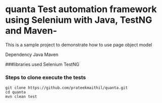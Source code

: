 # quanta Test automation framework using Selenium with Java, TestNG and Maven-
This is a sample project to demonstrate how to use page object model

Dependency
Java
Maven

###libraries used
Selenium
TestNG

### Steps to clone execute the tests
```
git clone https://github.com/prateekmaithil/quanta.git
cd quanta
mvn clean test
```
